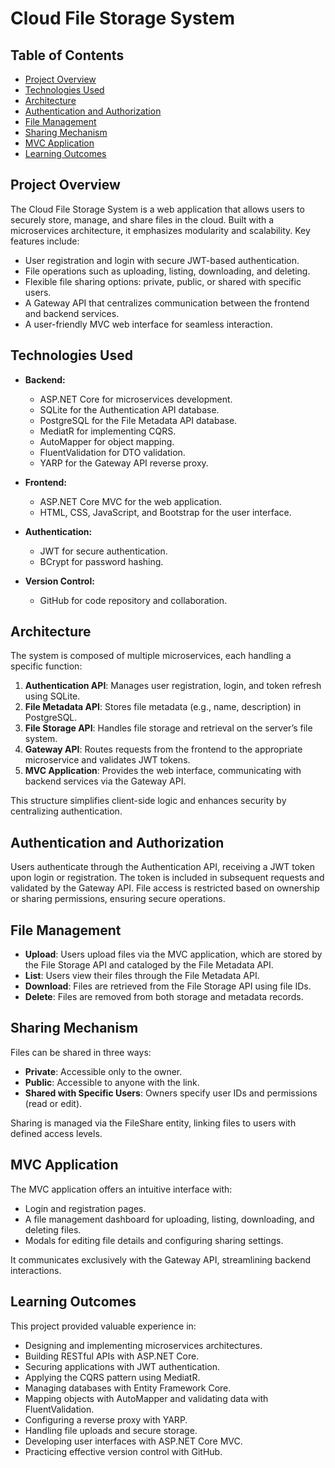 # Cloud File Storage System

## Table of Contents

- [Project Overview](#project-overview)
- [Technologies Used](#technologies-used)
- [Architecture](#architecture)
- [Authentication and Authorization](#authentication-and-authorization)
- [File Management](#file-management)
- [Sharing Mechanism](#sharing-mechanism)
- [MVC Application](#mvc-application)
- [Learning Outcomes](#learning-outcomes)

## Project Overview

The Cloud File Storage System is a web application that allows users to securely store, manage, and share files in the cloud. Built with a microservices architecture, it emphasizes modularity and scalability. Key features include:

- User registration and login with secure JWT-based authentication.
- File operations such as uploading, listing, downloading, and deleting.
- Flexible file sharing options: private, public, or shared with specific users.
- A Gateway API that centralizes communication between the frontend and backend services.
- A user-friendly MVC web interface for seamless interaction.

## Technologies Used

- **Backend:**

  - ASP.NET Core for microservices development.
  - SQLite for the Authentication API database.
  - PostgreSQL for the File Metadata API database.
  - MediatR for implementing CQRS.
  - AutoMapper for object mapping.
  - FluentValidation for DTO validation.
  - YARP for the Gateway API reverse proxy.

- **Frontend:**

  - ASP.NET Core MVC for the web application.
  - HTML, CSS, JavaScript, and Bootstrap for the user interface.

- **Authentication:**

  - JWT for secure authentication.
  - BCrypt for password hashing.

- **Version Control:**
  - GitHub for code repository and collaboration.

## Architecture

The system is composed of multiple microservices, each handling a specific function:

1. **Authentication API**: Manages user registration, login, and token refresh using SQLite.
2. **File Metadata API**: Stores file metadata (e.g., name, description) in PostgreSQL.
3. **File Storage API**: Handles file storage and retrieval on the server’s file system.
4. **Gateway API**: Routes requests from the frontend to the appropriate microservice and validates JWT tokens.
5. **MVC Application**: Provides the web interface, communicating with backend services via the Gateway API.

This structure simplifies client-side logic and enhances security by centralizing authentication.

## Authentication and Authorization

Users authenticate through the Authentication API, receiving a JWT token upon login or registration. The token is included in subsequent requests and validated by the Gateway API. File access is restricted based on ownership or sharing permissions, ensuring secure operations.

## File Management

- **Upload**: Users upload files via the MVC application, which are stored by the File Storage API and cataloged by the File Metadata API.
- **List**: Users view their files through the File Metadata API.
- **Download**: Files are retrieved from the File Storage API using file IDs.
- **Delete**: Files are removed from both storage and metadata records.

## Sharing Mechanism

Files can be shared in three ways:

- **Private**: Accessible only to the owner.
- **Public**: Accessible to anyone with the link.
- **Shared with Specific Users**: Owners specify user IDs and permissions (read or edit).

Sharing is managed via the FileShare entity, linking files to users with defined access levels.

## MVC Application

The MVC application offers an intuitive interface with:

- Login and registration pages.
- A file management dashboard for uploading, listing, downloading, and deleting files.
- Modals for editing file details and configuring sharing settings.

It communicates exclusively with the Gateway API, streamlining backend interactions.

## Learning Outcomes

This project provided valuable experience in:

- Designing and implementing microservices architectures.
- Building RESTful APIs with ASP.NET Core.
- Securing applications with JWT authentication.
- Applying the CQRS pattern using MediatR.
- Managing databases with Entity Framework Core.
- Mapping objects with AutoMapper and validating data with FluentValidation.
- Configuring a reverse proxy with YARP.
- Handling file uploads and secure storage.
- Developing user interfaces with ASP.NET Core MVC.
- Practicing effective version control with GitHub.
